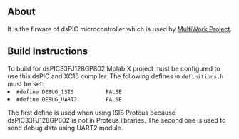 <h2>
</a>About</h2>
It is the firware of dsPIC microcontroller which is used by <a href="https://github.com/dragondgold/MultiWork">MultiWork Project</a>.

<h2>
</a>Build Instructions</h2>
To build for dsPIC33FJ128GP802 Mplab X project must be configured to use this dsPIC and XC16 compiler. The following defines in <code>definitions.h</code> must be set:

<li><code>#define DEBUG_ISIS          FALSE</code>

<li><code>#define DEBUG_UART2         FALSE</code>

The first define is used when using ISIS Proteus because dsPIC33FJ128GP802 is not in Proteus libraries. The second one is used to send debug data using UART2 module.